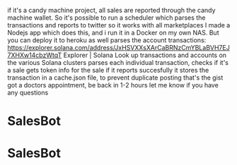 if it's a candy machine project, all sales are reported through the candy machine wallet. So it's possible to run a scheduler which parses the transactions and reports to twitter
so it works with all marketplaces
I made a Nodejs app which does this, and i run it in a Docker on my own NAS. But you can deploy it to heroku as well
parses the account transactions: https://explorer.solana.com/address/JxHSVXXsXArCaBRNzCmYBLaBVH7EJ7XHXw14cbzWtqT
Explorer | Solana
Look up transactions and accounts on the various Solana clusters
parses each individual transaction, checks if it's a sale
gets token info for the sale
if it reports succesfully it stores the transaction in a cache.json file, to prevent duplicate posting
that's the gist
got a doctors appointment, be back in 1-2 hours
let me know if you have any questions 
# SalesBot
# SalesBot
